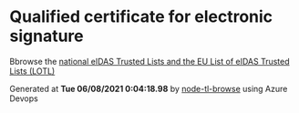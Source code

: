 # Qualified certificate for electronic signature 
 Bbrowse the [national eIDAS Trusted Lists and the EU List of eIDAS Trusted Lists (LOTL)](https://webgate.ec.europa.eu/tl-browser/#/) 
 
 
Generated at **Tue 06/08/2021  0:04:18.98** by [node-tl-browse](https://github.com/ymedlop/node-tl-browser) using Azure Devops 
